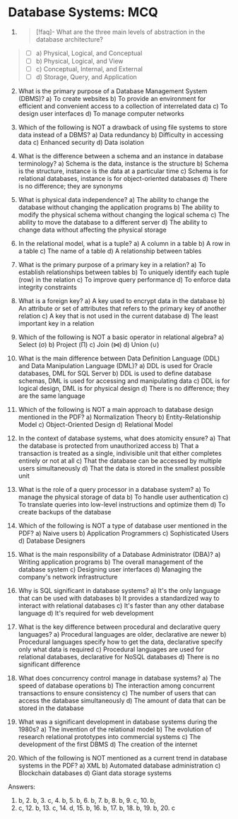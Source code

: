 # Database Systems: MCQ

1. > [!faq]- What are the three main levels of abstraction in the database architecture?
> - [ ] a) Physical, Logical, and Conceptual 
> - [ ] b) Physical, Logical, and View
> - [ ] c) Conceptual, Internal, and External
> - [ ] d) Storage, Query, and Application

2. What is the primary purpose of a Database Management System (DBMS)?
   a) To create websites
   b) To provide an environment for efficient and convenient access to a collection of interrelated data
   c) To design user interfaces
   d) To manage computer networks

3. Which of the following is NOT a drawback of using file systems to store data instead of a DBMS?
   a) Data redundancy
   b) Difficulty in accessing data
   c) Enhanced security
   d) Data isolation

4. What is the difference between a schema and an instance in database terminology?
   a) Schema is the data, instance is the structure
   b) Schema is the structure, instance is the data at a particular time
   c) Schema is for relational databases, instance is for object-oriented databases
   d) There is no difference; they are synonyms

5. What is physical data independence?
   a) The ability to change the database without changing the application programs
   b) The ability to modify the physical schema without changing the logical schema
   c) The ability to move the database to a different server
   d) The ability to change data without affecting the physical storage

6. In the relational model, what is a tuple?
   a) A column in a table
   b) A row in a table
   c) The name of a table
   d) A relationship between tables

7. What is the primary purpose of a primary key in a relation?
   a) To establish relationships between tables
   b) To uniquely identify each tuple (row) in the relation
   c) To improve query performance
   d) To enforce data integrity constraints

8. What is a foreign key?
   a) A key used to encrypt data in the database
   b) An attribute or set of attributes that refers to the primary key of another relation
   c) A key that is not used in the current database
   d) The least important key in a relation

9. Which of the following is NOT a basic operator in relational algebra?
   a) Select (σ)
   b) Project (Π)
   c) Join (⋈)
   d) Union (∪)

10. What is the main difference between Data Definition Language (DDL) and Data Manipulation Language (DML)?
    a) DDL is used for Oracle databases, DML for SQL Server
    b) DDL is used to define database schemas, DML is used for accessing and manipulating data
    c) DDL is for logical design, DML is for physical design
    d) There is no difference; they are the same language

11. Which of the following is NOT a main approach to database design mentioned in the PDF?
    a) Normalization Theory
    b) Entity-Relationship Model
    c) Object-Oriented Design
    d) Relational Model

12. In the context of database systems, what does atomicity ensure?
    a) That the database is protected from unauthorized access
    b) That a transaction is treated as a single, indivisible unit that either completes entirely or not at all
    c) That the database can be accessed by multiple users simultaneously
    d) That the data is stored in the smallest possible unit

13. What is the role of a query processor in a database system?
    a) To manage the physical storage of data
    b) To handle user authentication
    c) To translate queries into low-level instructions and optimize them
    d) To create backups of the database

14. Which of the following is NOT a type of database user mentioned in the PDF?
    a) Naive users
    b) Application Programmers
    c) Sophisticated Users
    d) Database Designers

15. What is the main responsibility of a Database Administrator (DBA)?
    a) Writing application programs
    b) The overall management of the database system
    c) Designing user interfaces
    d) Managing the company's network infrastructure

16. Why is SQL significant in database systems?
    a) It's the only language that can be used with databases
    b) It provides a standardized way to interact with relational databases
    c) It's faster than any other database language
    d) It's required for web development

17. What is the key difference between procedural and declarative query languages?
    a) Procedural languages are older, declarative are newer
    b) Procedural languages specify how to get the data, declarative specify only what data is required
    c) Procedural languages are used for relational databases, declarative for NoSQL databases
    d) There is no significant difference

18. What does concurrency control manage in database systems?
    a) The speed of database operations
    b) The interaction among concurrent transactions to ensure consistency
    c) The number of users that can access the database simultaneously
    d) The amount of data that can be stored in the database

19. What was a significant development in database systems during the 1980s?
    a) The invention of the relational model
    b) The evolution of research relational prototypes into commercial systems
    c) The development of the first DBMS
    d) The creation of the internet

20. Which of the following is NOT mentioned as a current trend in database systems in the PDF?
    a) XML
    b) Automated database administration
    c) Blockchain databases
    d) Giant data storage systems

Answers:
1. b, 2. b, 3. c, 4. b, 5. b, 6. b, 7. b, 8. b, 9. c, 10. b, 
11. c, 12. b, 13. c, 14. d, 15. b, 16. b, 17. b, 18. b, 19. b, 20. c
